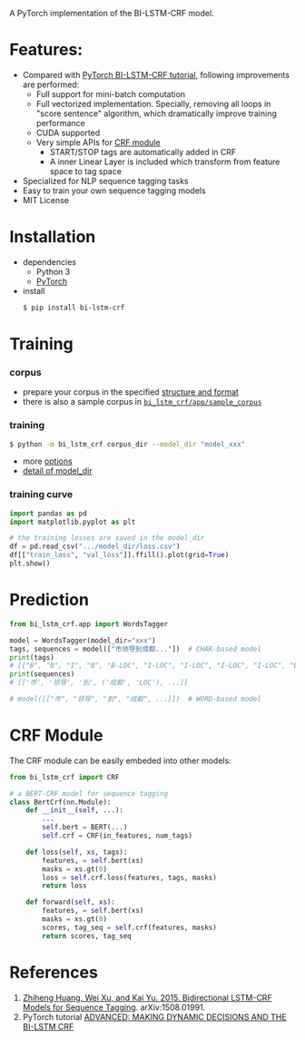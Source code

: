 A PyTorch implementation of the BI-LSTM-CRF model.

# Features:
- Compared with [PyTorch BI-LSTM-CRF tutorial][1], following improvements are performed:
    - Full support for mini-batch computation
    - Full vectorized implementation. Specially, removing all loops in "score sentence" algorithm, which dramatically improve training performance
    - CUDA supported
    - Very simple APIs for [CRF module](#CRF)
        - START/STOP tags are automatically added in CRF
        - A inner Linear Layer is included which transform from feature space to tag space
- Specialized for NLP sequence tagging tasks
- Easy to train your own sequence tagging models
- MIT License

# Installation
- dependencies
    - Python 3
    - [PyTorch][5]
- install
    ```sh
    $ pip install bi-lstm-crf
    ```

# Training
### corpus
- prepare your corpus in the specified [structure and format][2]
- there is also a sample corpus in [`bi_lstm_crf/app/sample_corpus`][3]

### training
```sh
$ python -m bi_lstm_crf corpus_dir --model_dir "model_xxx"
```
- more [options][4]
- [detail of model_dir][7]

### training curve
```python
import pandas as pd
import matplotlib.pyplot as plt

# the training losses are saved in the model_dir
df = pd.read_csv(".../model_dir/loss.csv")
df[["train_loss", "val_loss"]].ffill().plot(grid=True)
plt.show()
```

# Prediction
```python
from bi_lstm_crf.app import WordsTagger

model = WordsTagger(model_dir="xxx")
tags, sequences = model(["市领导到成都..."])  # CHAR-based model
print(tags)  
# [["B", "B", "I", "B", "B-LOC", "I-LOC", "I-LOC", "I-LOC", "I-LOC", "B", "I", "B", "I"]]
print(sequences)
# [['市', '领导', '到', ('成都', 'LOC'), ...]]

# model([["市", "领导", "到", "成都", ...]])  # WORD-based model
```

# <a id="CRF">CRF Module
The CRF module can be easily embeded into other models:
```python
from bi_lstm_crf import CRF

# a BERT-CRF model for sequence tagging
class BertCrf(nn.Module):
    def __init__(self, ...):
        ...
        self.bert = BERT(...)
        self.crf = CRF(in_features, num_tags)

    def loss(self, xs, tags):
        features, = self.bert(xs)
        masks = xs.gt(0)
        loss = self.crf.loss(features, tags, masks)
        return loss

    def forward(self, xs):
        features, = self.bert(xs)
        masks = xs.gt(0)
        scores, tag_seq = self.crf(features, masks)
        return scores, tag_seq
```

# References
1. [Zhiheng Huang, Wei Xu, and Kai Yu. 2015. Bidirectional LSTM-CRF Models for Sequence Tagging][6]. arXiv:1508.01991.
2. PyTorch tutorial [ADVANCED: MAKING DYNAMIC DECISIONS AND THE BI-LSTM CRF][1]

[1]:https://pytorch.org/tutorials/beginner/nlp/advanced_tutorial.html
[2]:https://github.com/jidasheng/bi-lstm-crf/wiki/corpus-structure-and-format
[3]:https://github.com/jidasheng/bi-lstm-crf/tree/master/bi_lstm_crf/app/sample_corpus
[4]:https://github.com/jidasheng/bi-lstm-crf/wiki/training-options
[5]:https://pytorch.org/
[6]:https://arxiv.org/abs/1508.01991
[7]:https://github.com/jidasheng/bi-lstm-crf/wiki/details-of-model_dir